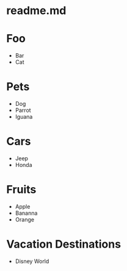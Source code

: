 # readme.md

# Foo

* Bar
* Cat

# Pets
* Dog
* Parrot
* Iguana

# Cars
* Jeep
* Honda


# Fruits
* Apple
* Bananna
* Orange

# Vacation Destinations
* Disney World
